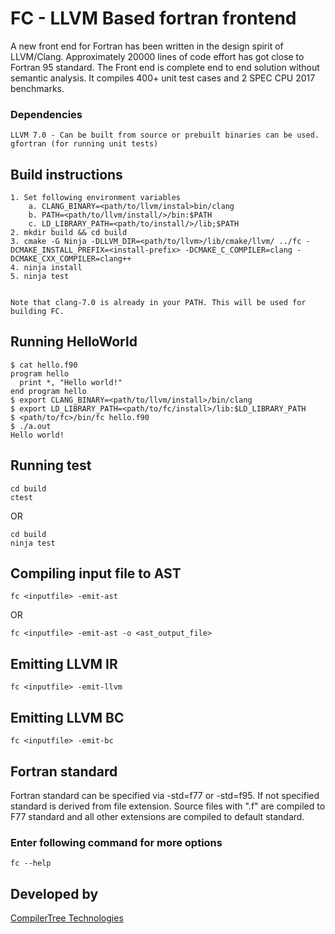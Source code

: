 # **FC - LLVM Based fortran frontend**

A new front end for Fortran has been written in the design spirit of LLVM/Clang. Approximately 20000 lines of code effort has got close to Fortran 95 standard. The Front end is complete end to end solution without semantic analysis. It compiles 400+ unit test cases and 2 SPEC CPU 2017 benchmarks.

### Dependencies
```
LLVM 7.0 - Can be built from source or prebuilt binaries can be used.
gfortran (for running unit tests)
```

## Build instructions
```
1. Set following environment variables
    a. CLANG_BINARY=<path/to/llvm/instal>bin/clang
    b. PATH=<path/to/llvm/install/>/bin:$PATH
    c. LD_LIBRARY_PATH=<path/to/install/>/lib;$PATH
2. mkdir build && cd build
3. cmake -G Ninja -DLLVM_DIR=<path/to/llvm>/lib/cmake/llvm/ ../fc -DCMAKE_INSTALL_PREFIX=<install-prefix> -DCMAKE_C_COMPILER=clang -DCMAKE_CXX_COMPILER=clang++
4. ninja install
5. ninja test


Note that clang-7.0 is already in your PATH. This will be used for building FC.
```

## Running HelloWorld

```
$ cat hello.f90
program hello
  print *, "Hello world!"
end program hello
$ export CLANG_BINARY=<path/to/llvm/install>/bin/clang
$ export LD_LIBRARY_PATH=<path/to/fc/install>/lib:$LD_LIBRARY_PATH
$ <path/to/fc>/bin/fc hello.f90
$ ./a.out
Hello world!
```

## Running test

```
cd build
ctest 
```
OR

```
cd build
ninja test
```

## Compiling input file to AST

```
fc <inputfile> -emit-ast
```
OR
```
fc <inputfile> -emit-ast -o <ast_output_file>
```

## Emitting LLVM IR
```
fc <inputfile> -emit-llvm
```

## Emitting LLVM BC

```
fc <inputfile> -emit-bc
```

## Fortran standard 
Fortran  standard can be specified via -std=f77 or -std=f95. If not specified standard is derived from file extension. Source files with ".f" are compiled to F77 standard and all other extensions are compiled to default standard.

### Enter following command for more options
```
fc --help
```

## Developed by
[CompilerTree Technologies](http://compilertree.com)
